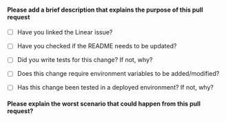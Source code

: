#### Please add a brief description that explains the purpose of this pull request

- [ ] Have you linked the Linear issue?

- [ ] Have you checked if the README needs to be updated?

- [ ] Did you write tests for this change? If not, why?

- [ ] Does this change require environment variables to be added/modified?

- [ ] Has this change been tested in a deployed environment? If not, why? 

#### Please explain the worst scenario that could happen from this pull request?
